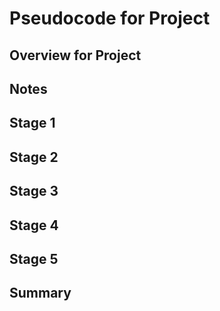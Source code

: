 # Pseudocode for Project

## Overview for Project 

## Notes

## Stage 1

## Stage 2

## Stage 3

## Stage 4

## Stage 5

## Summary 